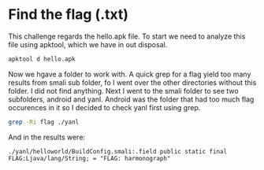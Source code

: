 # Find the flag (.txt)


This challenge regards the hello.apk file. To start we need to analyze this file using apktool, which we have in out disposal.

```bash
apktool d hello.apk
```

Now we hgave a folder to work with. A quick grep for a flag yield too many results from smali sub folder, fo I went over the other directories without this folder.
I did not find anything. Next I went to the smali folder to see two subfolders, android and yanl. Android was the folder that had too much flag occurences in it so I decided to check yanl first using grep.

```bash
grep -Ri flag ./yanl
```

And in the results were: 

```
./yanl/helloworld/BuildConfig.smali:.field public static final FLAG:Ljava/lang/String; = "FLAG: harmonograph"
```
